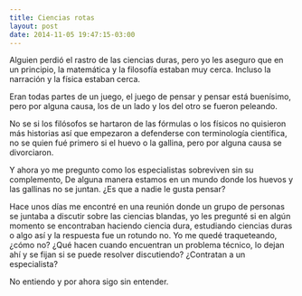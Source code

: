 ```yaml
---
title: Ciencias rotas
layout: post
date: 2014-11-05 19:47:15-03:00
---
```


Alguien perdió el rastro de las ciencias duras, pero yo les aseguro que en un
principio, la matemática y la filosofía estaban muy cerca. Incluso la
narración y la física estaban cerca.

Eran todas partes de un juego, el juego de pensar y pensar está buenísimo,
pero por alguna causa, los de un lado y los del otro se fueron peleando.

No se si los filósofos se hartaron de las fórmulas o los físicos no quisieron
más historias así que empezaron a defenderse con terminología científica,
no se quien fué primero si el huevo o la gallina, pero por alguna causa se
divorciaron.

Y ahora yo me pregunto como los especialistas sobreviven sin su complemento,
De alguna manera estamos en un mundo donde los huevos y las gallinas no se
juntan. ¿Es que a nadie le gusta pensar?

Hace unos días me encontré en una reunión donde un grupo de personas se
juntaba a discutir sobre las ciencias blandas, yo les pregunté si en algún
momento se encontraban haciendo ciencia dura, estudiando ciencias duras o
algo así y la respuesta fue un rotundo no. Yo me quedé traqueteando, ¿cómo
no? ¿Qué hacen cuando encuentran un problema técnico, lo dejan ahí y se
fijan si se puede resolver discutiendo? ¿Contratan a un especialista?

No entiendo y por ahora sigo sin entender.
